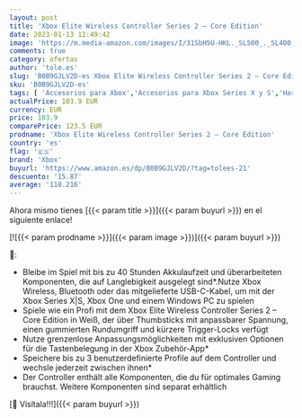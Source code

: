 ```yaml
---
layout: post
title: 'Xbox Elite Wireless Controller Series 2 – Core Edition'
date: 2023-01-13 12:49:42
image: 'https://m.media-amazon.com/images/I/31SbH5U-HKL._SL500_._SL400_.jpg'
comments: true
category: ofertas
author: 'tole.es'
slug: 'B0B9GJLV2D-es Xbox Elite Wireless Controller Series 2 – Core Edition'
sku: 'B0B9GJLV2D-es'
tags: [ 'Accesorios para Xbox','Accesorios para Xbox Series X y S','Hardware y juegos para Xbox Series X y S','Mandos y controles para Xbox Series X y S','Sistemas heredados','Sistemas heredados de Xbox','Videojuegos','Xbox: Juegos, consolas y accesorios','xbox','🇪🇸', ]
actualPrice: 103.9 EUR
currency: EUR
price: 103.9
comparePrice: 123.5 EUR
prodname: 'Xbox Elite Wireless Controller Series 2 – Core Edition'
country: 'es'
flag: '🇪🇸'
brand: 'Xbox'
buyurl: 'https://www.amazon.es/dp/B0B9GJLV2D/?tag=tolees-21'
descuento: '15.87'
average: '118.216'
---
```


Ahora mismo tienes [{{< param title >}}]({{< param buyurl >}}) en el siguiente enlace!

[![{{< param prodname >}}]({{< param image >}})]({{< param buyurl >}})

🔎:

- Bleibe im Spiel mit bis zu 40 Stunden Akkulaufzeit und überarbeiteten Komponenten, die auf Langlebigkeit ausgelegt sind*.Nutze Xbox Wireless, Bluetooth oder das mitgelieferte USB-C-Kabel, um mit der Xbox Series X|S, Xbox One und einem Windows PC zu spielen
- Spiele wie ein Profi mit dem Xbox Elite Wireless Controller Series 2 – Core Edition in Weiß, der über Thumbsticks mit anpassbarer Spannung, einen gummierten Rundumgriff und kürzere Trigger-Locks verfügt
- Nutze grenzenlose Anpassungsmöglichkeiten mit exklusiven Optionen für die Tastenbelegung in der Xbox Zubehör-App*
- Speichere bis zu 3 benutzerdefinierte Profile auf dem Controller und wechsle jederzeit zwischen ihnen*
- Der Controller enthält alle Komponenten, die du für optimales Gaming brauchst. Weitere Komponenten sind separat erhältlich

[🛒 Visítala!!!]({{< param buyurl >}})
